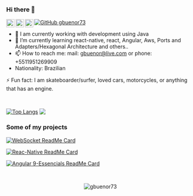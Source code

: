 ### Hi there 👋

<!-- 
<a href="https://twitter.com/gbuenor">
  <img align="left" alt="Twitter" width="22px" src="https://cdn.jsdelivr.net/npm/simple-icons@v3/icons/twitter.svg" />
</a>
-->
<a href="https://linkedin.com/in/gbuenor">
  <img align="left" alt="Linkdein" width="22px" src="https://cdn.jsdelivr.net/npm/simple-icons@v3/icons/linkedin.svg" />
</a>

<a href="https://github.com/gbuenor73">
  <img align="left" alt="Github" width="22px" src="https://cdn.jsdelivr.net/npm/simple-icons@v3/icons/github.svg" />
</a>

<a href="https://instagram.com/gbuenor">
  <img align="left" alt="Instagram" width="22px" src="https://cdn.jsdelivr.net/npm/simple-icons@v3/icons/instagram.svg" />
</a>

<!--
<a href="https://www.facebook.com/gbuenor">
  <img align="left" alt="Facebook" width="22px" src="https://cdn.jsdelivr.net/npm/simple-icons@v3/icons/facebook.svg" />
</a>
-->

[![GitHub gbuenor73](https://img.shields.io/github/followers/gbuenor73?label=follow&style=social)](https://github.com/gbuenor73)
<br/>

- 🔭 I am currently working with development using Java
- 🌱 I’m currently learning react-native, react, Angular, Aws, Ports and Adapters/Hexagonal Architecture and others..
- 📫 How to reach me: mail: gbuenor@live.com or  phone: +5511951269909 
- Nationality: Brazilian 

⚡ Fun fact: I am skateboarder/surfer, loved cars, motorcycles, or anything that has an engine.

<br/>

<!-- Com linguagens de utilizadas compactadas
[![Top Langs](https://github-readme-stats.vercel.app/api/top-langs/?username=gbuenor73&layout=compact&theme=merko)](https://github.com/gbuenor73)
-->

[![Top Langs](https://github-readme-stats.vercel.app/api/top-langs/?username=gbuenor73&theme=merko)](https://github.com/gbuenor73)
<img align="top" src='https://github-readme-stats.vercel.app/api?username=gbuenor73&&show_icons=true&title_color=ffffff&icon_color=55E897&text_color=5EACE1&bg_color=151515'></img>


### Some of my projects

[![WebSocket ReadMe Card](https://github-readme-stats.vercel.app/api/pin/?username=gbuenor73&repo=chat_web_socket&show_owner=true&theme=dark)](https://github.com/gbuenor73/chat_web_socket)

[![Reac-Native ReadMe Card](https://github-readme-stats.vercel.app/api/pin/?username=gbuenor73&repo=react-native&show_owner=true&theme=dark)](https://github.com/gbuenor73/react-native)

[![Angular 9-Essencials ReadMe Card](https://github-readme-stats.vercel.app/api/pin/?username=gbuenor73&repo=app-angular&show_owner=true&theme=dark)](https://github.com/gbuenor73/app-angular)

<br/>

<p align="center"> <img src="https://komarev.com/ghpvc/?username=gbuenor73&label=Views&color=brightgreen&style=flat" alt="gbuenor73" /> </p>

<!--
**gbuenor73/gbuenor73** is a ✨ _special_ ✨ repository because its `README.md` (this file) appears on your GitHub profile.

Here are some ideas to get you started:

- 🔭 I’m currently working on --
- 🌱 I’m currently learning ...
- 👯 I’m looking to collaborate on ...
- 🤔 I’m looking for help with ...
- 💬 Ask me about Bueno
- 📫 How to reach me: ...
- 😄 Pronouns: ...

-->
